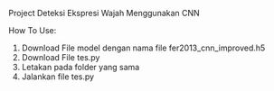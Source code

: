 Project Deteksi Ekspresi Wajah Menggunakan CNN

How To Use:
1. Download File model dengan nama file fer2013_cnn_improved.h5
2. Download File tes.py
3. Letakan pada folder yang sama
4. Jalankan file tes.py
